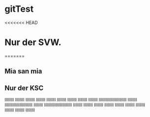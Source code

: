# gitTest

<<<<<<< HEAD
# Nur der SVW.
=======
## Mia san mia
  
## Nur der KSC

IIIIIIII	IIIIIIII	IIIIIIII
IIIIIIII	IIIIIIII	IIIIIIII
IIIIIIII	IIIIIIII	IIIIIIII
IIIIIIIIIIIIIIIIIIIIIIII	IIIIIIII
IIIIIIIIIIIIIIIIIIIIIIII	IIIIIIII
IIIIIIIIIIIIIIIIIIIIIIII	IIIIIIII
IIIIIIII	IIIIIIII	IIIIIIII
IIIIIIII	IIIIIIII	IIIIIIII	
IIIIIIII	IIIIIIII	IIIIIIII

